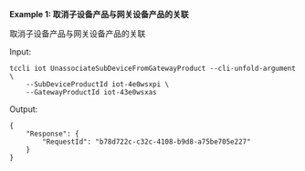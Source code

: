 **Example 1: 取消子设备产品与网关设备产品的关联**

取消子设备产品与网关设备产品的关联

Input: 

```
tccli iot UnassociateSubDeviceFromGatewayProduct --cli-unfold-argument  \
    --SubDeviceProductId iot-4e0wsxpi \
    --GatewayProductId iot-43e0wsxas
```

Output: 
```
{
    "Response": {
        "RequestId": "b78d722c-c32c-4108-b9d8-a75be705e227"
    }
}
```

